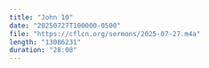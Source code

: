 ```yaml
---
title: "John 10"
date: "20250727T100000-0500"
file: "https://cflcn.org/sermons/2025-07-27.m4a"
length: "13086231"
duration: "28:08"
---
```

